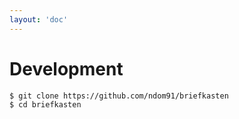```yaml
---
layout: 'doc'
---
```


# Development

```bash
$ git clone https://github.com/ndom91/briefkasten
$ cd briefkasten
```
